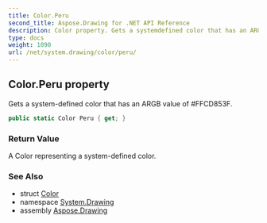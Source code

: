 ```yaml
---
title: Color.Peru
second_title: Aspose.Drawing for .NET API Reference
description: Color property. Gets a systemdefined color that has an ARGB value of FFCD853F
type: docs
weight: 1090
url: /net/system.drawing/color/peru/
---
```

## Color.Peru property

Gets a system-defined color that has an ARGB value of #FFCD853F.

```csharp
public static Color Peru { get; }
```

### Return Value

A Color representing a system-defined color.

### See Also

* struct [Color](../)
* namespace [System.Drawing](../../color/)
* assembly [Aspose.Drawing](../../../)


